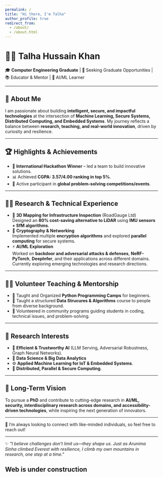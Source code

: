 ```yaml
---
permalink: /
title: "Hi there, I'm Talha"
author_profile: true
redirect_from: 
  - /about/
  - /about.html
---
```


# 👨‍💻 Talha Hussain Khan  

🎓 **Computer Engineering Graduate** | 🔬 Seeking Graduate Opportunities | 📚 Educator & Mentor | 🤖 AI/ML Learner 

---

## 🌟 About Me  
I am passionate about building **intelligent, secure, and impactful technologies** at the intersection of **Machine Learning, Secure Systems, Distributed Computing, and Embedded Systems**. My journey reflects a balance between **research, teaching, and real-world innovation**, driven by curiosity and resilience.  

<!-- 💡 Inspired by my own journey with **stammering**, I aspire to leverage **AI & Computational Linguistics** to design accessible technologies that make a difference.   -->

---

## 🏆 Highlights & Achievements  
- 🥇 **International Hackathon Winner** – led a team to build innovative solutions.  
- 📊 Achieved **CGPA: 3.57/4.00 ranking in top 5%**.  
- 🧩 Active participant in **global problem-solving competitions/events**.  

---

## 🧑‍🔬 Research & Technical Experience  
- 🔎 **3D Mapping for Infrastructure Inspection** (RoadGauge Ltd)  
   Designed an **80% cost-saving alternative to LiDAR** using **IMU sensors + SfM algorithms**.  
- 🔐 **Cryptography & Networking**  
   Implemented multiple **encryption algorithms** and explored **parallel computing** for secure systems.  
- ⚡ **AI/ML Exploration**  
   Worked on **backdoor and adversarial attacks & defenses**, **NeRF-PyTorch**, **DeepInfer**, and their applications across different domains. Currently exploring emerging technologies and research directions.

---

## 👨‍🏫 Volunteer Teaching & Mentorship  
- 📘 Taught and Organized **Python Programming Camps** for beginners.  
- 🤖 Taught a structured **Data Strucures & Algorithms** course to people from diverse background.  
- 👥 Volunteered in community programs guiding students in coding, technical issues, and problem-solving.  

---

## 🔬 Research Interests  
- 📌 **Efficient & Trustworthy AI** (LLM Serving, Adversarial Robustness, Graph Neural Networks). 
- 🧠 **Data Science & Big Data Analytics**
- ⚙️ **Applied Machine Learning for IoT & Embedded Systems**.  
- 🔐 **Distributed, Parallel & Secure Computing**.  

---

## 🎯 Long-Term Vision  
To pursue a **PhD** and contribute to cutting-edge research in **AI/ML, security, interdisciplinary research across domains, and accessibility-driven technologies**, while inspiring the next generation of innovators.

---

🌱 I’m always looking to connect with like-minded individuals, so feel free to reach out!

---

✨ *"I believe challenges don’t limit us—they shape us. Just as Arunima Sinha climbed Everest with resilience, I climb my own mountains in research, one step at a time."*  


## Web is under construction